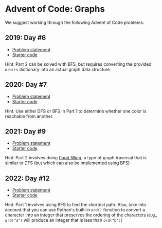 # Advent of Code: Graphs

We suggest working through the following Advent of Code problems:

## 2019: Day #6

- [Problem statement](https://adventofcode.com/2019/day/6)
- [Starter code](aoc2019-06.py)

Hint: Part 2 can be solved with BFS, but requires converting
the provided `orbits` dictionary into an actual graph data structure.

## 2020: Day #7

- [Problem statement](https://adventofcode.com/2020/day/7)
- [Starter code](aoc2020-07.py)

Hint: Use either DFS or BFS in Part 1 to determine whether one
color is reachable from another.

## 2021: Day #9

- [Problem statement](https://adventofcode.com/2021/day/9)
- [Starter code](aoc2021-09.py)

Hint: Part 2 involves doing [flood filling](https://en.wikipedia.org/wiki/Flood_fill),
a type of graph traversal that is similar to DFS (but which can also be implemented
using BFS)

## 2022: Day #12

- [Problem statement](https://adventofcode.com/2022/day/12)
- [Starter code](aoc2022-12.py)

Hint: Part 1 involves using BFS to find the shortest path. Also, take into account
that you can use Python's built-in `ord()` function to convert a character into
an integer that preserves the ordering of the characters (e.g., `ord("a")` will produce
an integer that is less than `ord("b")`)